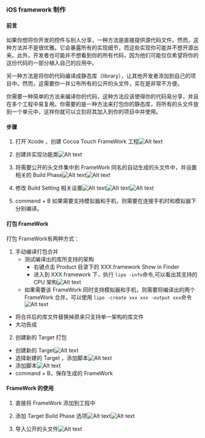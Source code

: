 ### iOS framework 制作

#### 前言

如果你想将你开发的控件与别人分享，一种方法是直接提供源代码文件。然而，这种方法并不是很优雅。它会暴露所有的实现细节，而这些实现你可能并不想开源出来。此外，开发者也可能并不想看到你的所有代码，因为他们可能仅仅希望将你的这份代码的一部分植入自己的应用中。

另一种方法是将你的代码编译成静态库（library），让其他开发者添加到自己的项目中。然而，这需要你一并公布所有的公开的头文件，实在是非常不方便。

你需要一种简单的方法来编译你的代码，这种方法应该使得你的代码易分享，并且在多个工程中易复用。你需要的是一种方法来打包你的静态库，将所有的头文件放到一个单元中，这样你就可以立刻将其加入到你的项目中并使用。

#### 步骤

1. 打开 Xcode ，创建 Cocoa Touch FrameWork 工程![Alt text](./1502776254110.png)

2. 创建并实现功能类![Alt text](./1502776356615.png)

3. 将需要公开的头文件集中到 FrameWork 同名的自动生成的头文件中，并设置相关的 Build Phase![Alt text](./1502776470125.png)![Alt text](./1502776578342.png)

4. 修改 Build Setting 相关设置![Alt text](./1502777395628.png)![Alt text](./1502776898519.png)![Alt text](./1502777057327.png)  


5. commend + B
如果需要支持模拟器和手机，则需要在连接手机时和模拟器下分别编译。

#### 打包 FrameWork

打包 FrameWork有两种方式：
1. 手动编译打包合并  
    - 测试编译出的库所支持的架构
      - 右键点击 Product 目录下的 XXX.framework Show in Finder    
      - 进入到 XXX.framework 下，执行 ```lipo -info```命令,可以看出其支持的 CPU 架构![Alt text](./1502778018222.png)
    - 如果需要该 FrameWork 同时支持模拟器和手机，则需要将编译出的两个 FrameWork 合并，可以使用 ```lipo -create xxx xxx -output xxx```命令![Alt text](./1502778673640.png)  
  - 将合并后的库文件替换掉原来只支持单一架构的库文件
  - 大功告成  
  
2. 创建新的 Target 打包
  - 创建新的 Target![Alt text](./1502849815337.png)
  - 选择新建的 Target ，添加脚本![Alt text](./1502849925335.png)
  - 添加脚本![Alt text](./1502850208404.png)
  - command + B，保存生成的 FrameWork

#### FrameWork 的使用

1. 直接将 FrameWork 添加到工程中

2. 添加 Target Build Phase 选项![Alt text](./1502779656002.png)![Alt text](./1502779859789.png)

3. 导入公开的头文件![Alt text](./1502850417712.png)




